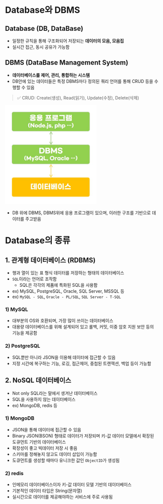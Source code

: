 # Database와 DBMS

## Database (DB, DataBase)

- 일정한 규칙을 통해 구조화되어 저장되는 **데이터의 모음, 모음집**
- 실시간 접근, 동시 공유가 가능함

## DBMS (DataBase Management System)

- **데이터베이스를 제어, 관리, 통합하는 시스템**
- DB안에 있는 데이터들은 특정 DBMS마다 정의된 쿼리 언어를 통해 CRUD 등을 수행할 수 있음

> ✅ CRUD: Create(생성), Read(읽기), Update(수정), Delete(삭제)

<img src='./img/concept_01.JPG' width='300px'>

- DB 위에 DBMS, DBMS위에 응용 프로그램이 있으며, 이러한 구조를 기반으로 데이터를 주고받음

# Database의 종류

## 1. 관계형 데이터베이스 (RDBMS)

- 행과 열이 있는 표 형식 데이터를 저장하는 형태의 데이터베이스
- `SQL`이라는 언어로 조작함
  - SQL은 각각의 제품에 특화된 SQL을 사용함
- ex) MySQL, PostgreSQL, Oracle, SQL Server, MSSQL 등
- ex) `MySQL - SQL`, `Oracle - PL/SQL`, `SQL Server - T-SQL`

### 1) MySQL

- 대부분의 OS와 호환되며, 가장 많이 쓰이는 데이터베이스
- 대용량 데이터베이스를 위해 설계되어 있고 롤백, 커밋, 이중 암호 지원 보안 등의 기능을 제공함

### 2) PostgreSQL

- SQL뿐만 아니라 JSON을 이용해 데이터에 접근할 수 있음
- 지정 시간에 복구하는 기능, 로깅, 접근제어, 중첩된 트랜잭션, 백업 등이 가능함

## 2. NoSQL 데이터베이스

- Not only SQL라는 말에서 생겨난 데이터베이스
- SQL을 사용하지 않는 데이터베이스
- ex) MongoDB, redis 등

### 1) MongoDB

- JSON을 통해 데이터에 접근할 수 있음
- Binary JSON(BSON) 형태로 데이터가 저장되며 키-값 데이터 모델에서 확장된 도큐먼트 기반의 데이터베이스
- 확장성이 좋고 빅데이터 저장 시 좋음
- 스키마를 정해놓지 않고도 데이터 삽입이 가능함
- 도큐먼트를 생성할 때마다 유니크한 값인 `ObjectID`가 생성됨

### 2) redis

- 인메모리 데이터베이스이자 키-값 데이터 모델 기반의 데이터베이스
- 기본적인 데이터 타입은 String(문자열)
- 실시간으로 데이터를 제공해야하는 서비스에 주로 사용됨
